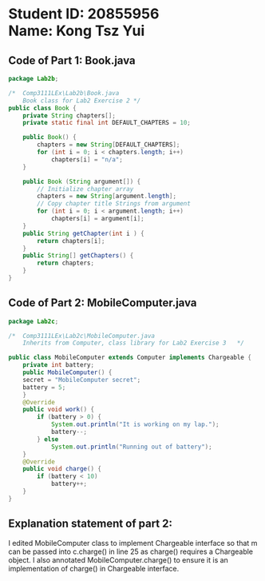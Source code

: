# Student ID: 20855956<br>Name: Kong Tsz Yui

## Code of Part 1: Book.java
```java
package Lab2b;

/*  Comp3111LEx\Lab2b\Book.java
    Book class for Lab2 Exercise 2 */
public class Book {
    private String chapters[];
    private static final int DEFAULT_CHAPTERS = 10;

    public Book() {
        chapters = new String[DEFAULT_CHAPTERS];
        for (int i = 0; i < chapters.length; i++)
            chapters[i] = "n/a";
    }

    public Book (String argument[]) {
        // Initialize chapter array
        chapters = new String[argument.length];
        // Copy chapter title Strings from argument
        for (int i = 0; i < argument.length; i++)
            chapters[i] = argument[i];
    }
    public String getChapter(int i ) {
        return chapters[i];
    }
    public String[] getChapters() {
        return chapters;
    }
}
```
## Code of Part 2: MobileComputer.java
```java
package Lab2c;

/*  Comp3111LEx\Lab2c\MobileComputer.java
    Inherits from Computer, class library for Lab2 Exercise 3   */

public class MobileComputer extends Computer implements Chargeable {
    private int battery;
    public MobileComputer() {
    secret = "MobileComputer secret";
    battery = 5;
    }
    @Override
    public void work() {
        if (battery > 0) {
            System.out.println("It is working on my lap.");
            battery--;
        } else
            System.out.println("Running out of battery");
    }
    @Override
    public void charge() {
        if (battery < 10)
            battery++;
    }
}
```
## Explanation statement of part 2:

I edited MobileComputer class to implement Chargeable interface so that m can be passed into c.charge() in line 25 as charge() requires a Chargeable object. I also annotated MobileComputer.charge() to ensure it is an implementation of charge() in Chargeable interface.